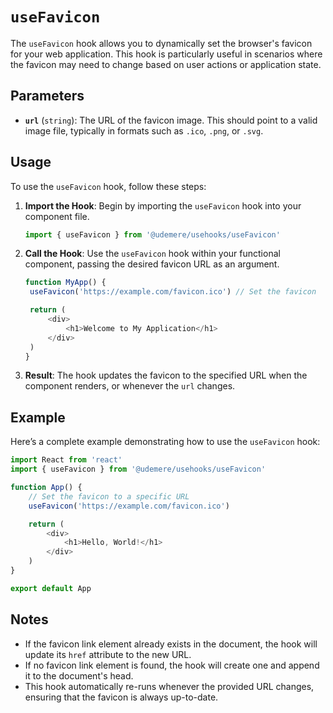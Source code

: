 # `useFavicon`

The `useFavicon` hook allows you to dynamically set the browser's favicon for your web application. This hook is particularly useful in scenarios where the favicon may need to change based on user actions or application state.

## Parameters

- **`url`** (`string`): The URL of the favicon image. This should point to a valid image file, typically in formats such as `.ico`, `.png`, or `.svg`.

## Usage

To use the `useFavicon` hook, follow these steps:

1. **Import the Hook**:
   Begin by importing the `useFavicon` hook into your component file.

   ```javascript
   import { useFavicon } from '@udemere/usehooks/useFavicon'
   ```

2. **Call the Hook**:
   Use the `useFavicon` hook within your functional component, passing the desired favicon URL as an argument.

   ```javascript
   function MyApp() {
   	useFavicon('https://example.com/favicon.ico') // Set the favicon

   	return (
   		<div>
   			<h1>Welcome to My Application</h1>
   		</div>
   	)
   }
   ```

3. **Result**:
   The hook updates the favicon to the specified URL when the component renders, or whenever the `url` changes.

## Example

Here’s a complete example demonstrating how to use the `useFavicon` hook:

```javascript
import React from 'react'
import { useFavicon } from '@udemere/usehooks/useFavicon'

function App() {
	// Set the favicon to a specific URL
	useFavicon('https://example.com/favicon.ico')

	return (
		<div>
			<h1>Hello, World!</h1>
		</div>
	)
}

export default App
```

## Notes

- If the favicon link element already exists in the document, the hook will update its `href` attribute to the new URL.
- If no favicon link element is found, the hook will create one and append it to the document's head.
- This hook automatically re-runs whenever the provided URL changes, ensuring that the favicon is always up-to-date.
